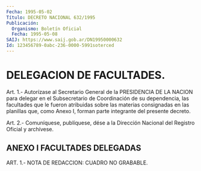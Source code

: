 ```yaml
---
Fecha: 1995-05-02
Título: DECRETO NACIONAL 632/1995
Publicación:
  Organismo: Boletín Oficial
  Fecha: 1995-05-08
SAIJ: https://www.saij.gob.ar/DN19950000632
Id: 123456789-0abc-236-0000-5991soterced
---
```

# DELEGACION DE FACULTADES.

<a id="1"></a>
Art. 1.- Autorízase al Secretario General de la PRESIDENCIA DE LA NACION  para  delegar  en el Subsecretario de Coordinación de su dependencia, las facultades  que  le  fueron  atribuidas  sobre las materias  consignadas  en  las  planillas que, como Anexo I, forman parte integrante del presente decreto.

<a id="2"></a>
Art. 2.- Comuníquese, publíquese,  dése a la Dirección Nacional del Registro  Oficial y archívese.

## ANEXO I FACULTADES DELEGADAS

<a id="1"></a>
ART. 1.- NOTA DE REDACCION: CUADRO NO GRABABLE.